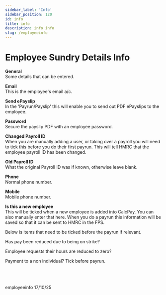 ```yaml
---
sidebar_label: 'Info'
sidebar_position: 120
id: info
title: info
description: info info
slug: /employeeinfo
---
```


# Employee Sundry Details Info

**General**  
Some details that can be entered.

**Email**  
This is the employee's email a/c.

**Send ePayslip**  
In the 'Payrun/Payslip' this will enable you to send out PDF ePayslips to the employee.

**Password**  
Secure the payslip PDF with an employee password.

**Changed Payroll ID**  
When you are manually adding a user, or taking over a payroll you will need to tick this before you do their first payrun. This will tell HMRC that the employee payroll ID has been changed.

**Old Payroll ID**  
What the original Payroll ID was if known, otherwise leave blank.

**Phone**  
Normal phone number.

**Mobile**  
Mobile phone number.

**Is this a new employee**  
This will be ticked when a new employee is added into CalcPay. You can also manually enter that here. When you do a payrun this information will be saved so that it can be sent to HMRC in the FPS.

Below is items that need to be ticked before the payrun if relevant.

Has pay been reduced due to being on strike?

Employee requests their hours are reduced to zero?

Payment to a non individual? Tick before payrun.
<br/>
<br/>
<br/>
<br/>
<br/>
employeeinfo 17/10/25